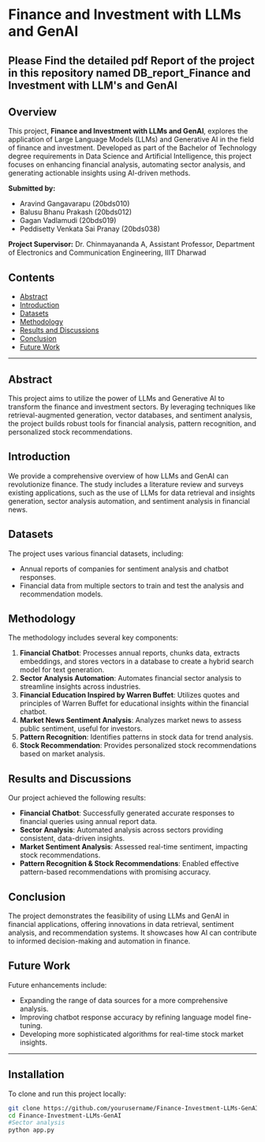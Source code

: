 # Finance and Investment with LLMs and GenAI
## Please Find the detailed pdf Report of the project in this repository named DB_report_Finance and Investment with LLM's and GenAI

## Overview
This project, **Finance and Investment with LLMs and GenAI**, explores the application of Large Language Models (LLMs) and Generative AI in the field of finance and investment. Developed as part of the Bachelor of Technology degree requirements in Data Science and Artificial Intelligence, this project focuses on enhancing financial analysis, automating sector analysis, and generating actionable insights using AI-driven methods.

**Submitted by:**
- Aravind Gangavarapu (20bds010)
- Balusu Bhanu Prakash (20bds012)
- Gagan Vadlamudi (20bds019)
- Peddisetty Venkata Sai Pranay (20bds038)

**Project Supervisor:** Dr. Chinmayananda A, Assistant Professor, Department of Electronics and Communication Engineering, IIIT Dharwad

## Contents
- [Abstract](#abstract)
- [Introduction](#introduction)
- [Datasets](#datasets)
- [Methodology](#methodology)
- [Results and Discussions](#results-and-discussions)
- [Conclusion](#conclusion)
- [Future Work](#future-work)

---

## Abstract
This project aims to utilize the power of LLMs and Generative AI to transform the finance and investment sectors. By leveraging techniques like retrieval-augmented generation, vector databases, and sentiment analysis, the project builds robust tools for financial analysis, pattern recognition, and personalized stock recommendations.

## Introduction
We provide a comprehensive overview of how LLMs and GenAI can revolutionize finance. The study includes a literature review and surveys existing applications, such as the use of LLMs for data retrieval and insights generation, sector analysis automation, and sentiment analysis in financial news.

## Datasets
The project uses various financial datasets, including:
- Annual reports of companies for sentiment analysis and chatbot responses.
- Financial data from multiple sectors to train and test the analysis and recommendation models.

## Methodology
The methodology includes several key components:
1. **Financial Chatbot**: Processes annual reports, chunks data, extracts embeddings, and stores vectors in a database to create a hybrid search model for text generation.
2. **Sector Analysis Automation**: Automates financial sector analysis to streamline insights across industries.
3. **Financial Education Inspired by Warren Buffet**: Utilizes quotes and principles of Warren Buffet for educational insights within the financial chatbot.
4. **Market News Sentiment Analysis**: Analyzes market news to assess public sentiment, useful for investors.
5. **Pattern Recognition**: Identifies patterns in stock data for trend analysis.
6. **Stock Recommendation**: Provides personalized stock recommendations based on market analysis.

## Results and Discussions
Our project achieved the following results:
- **Financial Chatbot**: Successfully generated accurate responses to financial queries using annual report data.
- **Sector Analysis**: Automated analysis across sectors providing consistent, data-driven insights.
- **Market Sentiment Analysis**: Assessed real-time sentiment, impacting stock recommendations.
- **Pattern Recognition & Stock Recommendations**: Enabled effective pattern-based recommendations with promising accuracy.

## Conclusion
The project demonstrates the feasibility of using LLMs and GenAI in financial applications, offering innovations in data retrieval, sentiment analysis, and recommendation systems. It showcases how AI can contribute to informed decision-making and automation in finance.

## Future Work
Future enhancements include:
- Expanding the range of data sources for a more comprehensive analysis.
- Improving chatbot response accuracy by refining language model fine-tuning.
- Developing more sophisticated algorithms for real-time stock market insights.

---

## Installation
To clone and run this project locally:

```bash
git clone https://github.com/yourusername/Finance-Investment-LLMs-GenAI.git
cd Finance-Investment-LLMs-GenAI
#Sector analysis
python app.py
